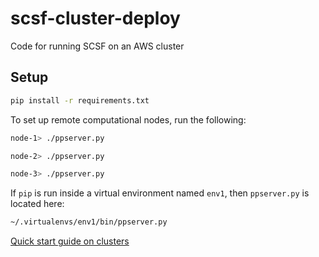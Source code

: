 # scsf-cluster-deploy

Code for running SCSF on an AWS cluster


## Setup

```bash
pip install -r requirements.txt
```

To set up remote computational nodes, run the following:

```bash
node-1> ./ppserver.py

node-2> ./ppserver.py

node-3> ./ppserver.py
```

If `pip` is run inside a virtual environment named `env1`, then `ppserver.py` is located here:

```bash
~/.virtualenvs/env1/bin/ppserver.py
```

[Quick start guide on clusters](https://www.parallelpython.com/content/view/15/30/#QUICKCLUSTERS)